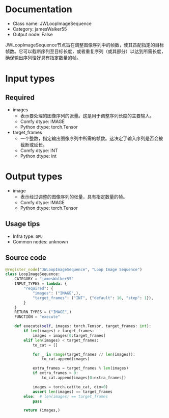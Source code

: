 
# Documentation
- Class name: JWLoopImageSequence
- Category: jamesWalker55
- Output node: False

JWLoopImageSequence节点旨在调整图像序列中的帧数，使其匹配指定的目标帧数。它可以截断序列至目标长度，或者重复序列（或其部分）以达到所需长度，确保输出序列恰好具有指定数量的帧。

# Input types
## Required
- images
    - 表示要处理的图像序列的张量。这是用于调整序列长度的主要输入。
    - Comfy dtype: IMAGE
    - Python dtype: torch.Tensor
- target_frames
    - 一个整数，指定输出图像序列中所需的帧数。这决定了输入序列是否会被截断或延长。
    - Comfy dtype: INT
    - Python dtype: int

# Output types
- image
    - 表示经过调整的图像序列的张量，具有指定数量的帧。
    - Comfy dtype: IMAGE
    - Python dtype: torch.Tensor


## Usage tips
- Infra type: `GPU`
- Common nodes: unknown


## Source code
```python
@register_node("JWLoopImageSequence", "Loop Image Sequence")
class LoopImageSequence:
    CATEGORY = "jamesWalker55"
    INPUT_TYPES = lambda: {
        "required": {
            "images": ("IMAGE",),
            "target_frames": ("INT", {"default": 16, "step": 1}),
        }
    }
    RETURN_TYPES = ("IMAGE",)
    FUNCTION = "execute"

    def execute(self, images: torch.Tensor, target_frames: int):
        if len(images) > target_frames:
            images = images[0:target_frames]
        elif len(images) < target_frames:
            to_cat = []

            for _ in range(target_frames // len(images)):
                to_cat.append(images)

            extra_frames = target_frames % len(images)
            if extra_frames > 0:
                to_cat.append(images[0:extra_frames])

            images = torch.cat(to_cat, dim=0)
            assert len(images) == target_frames
        else:  # len(images) == target_frames
            pass

        return (images,)

```
